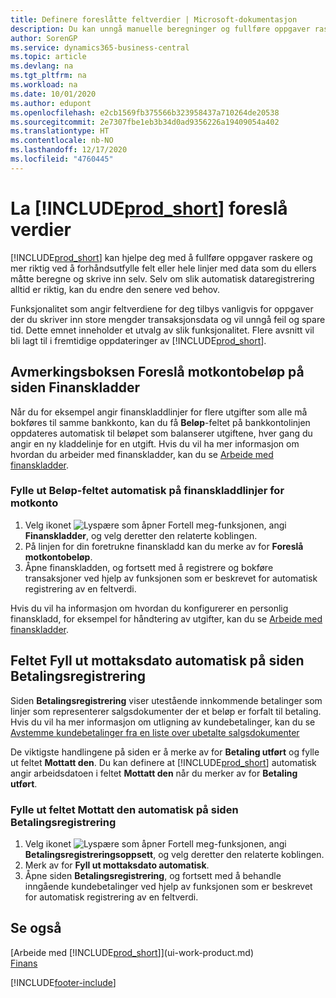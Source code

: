 ```yaml
---
title: Definere foreslåtte feltverdier | Microsoft-dokumentasjon
description: Du kan unngå manuelle beregninger og fullføre oppgaver raskt og nøyaktig ved å konfigurere automatisk dataregistrering slik at Business Central fyller ut utvalgte felt.
author: SorenGP
ms.service: dynamics365-business-central
ms.topic: article
ms.devlang: na
ms.tgt_pltfrm: na
ms.workload: na
ms.date: 10/01/2020
ms.author: edupont
ms.openlocfilehash: e2cb1569fb375566b323958437a710264de20538
ms.sourcegitcommit: 2e7307fbe1eb3b34d0ad9356226a19409054a402
ms.translationtype: HT
ms.contentlocale: nb-NO
ms.lasthandoff: 12/17/2020
ms.locfileid: "4760445"
---
```

# <a name="letting-prod_short-suggest-values"></a>La [!INCLUDE[prod_short](includes/prod_short.md)] foreslå verdier
[!INCLUDE[prod_short](includes/prod_short.md)] kan hjelpe deg med å fullføre oppgaver raskere og mer riktig ved å forhåndsutfylle felt eller hele linjer med data som du ellers måtte beregne og skrive inn selv. Selv om slik automatisk dataregistrering alltid er riktig, kan du endre den senere ved behov.

Funksjonalitet som angir feltverdiene for deg tilbys vanligvis for oppgaver der du skriver inn store mengder transaksjonsdata og vil unngå feil og spare tid. Dette emnet inneholder et utvalg av slik funksjonalitet. Flere avsnitt vil bli lagt til i fremtidige oppdateringer av [!INCLUDE[prod_short](includes/prod_short.md)].

## <a name="the-suggest-balancing-amount-check-box-on-the-general-journal-batches-page"></a>Avmerkingsboksen **Foreslå motkontobeløp** på siden **Finanskladder**
Når du for eksempel angir finanskladdlinjer for flere utgifter som alle må bokføres til samme bankkonto, kan du få **Beløp**-feltet på bankkontolinjen oppdateres automatisk til beløpet som balanserer utgiftene, hver gang du angir en ny kladdelinje for en utgift. Hvis du vil ha mer informasjon om hvordan du arbeider med finanskladder, kan du se [Arbeide med finanskladder](ui-work-general-journals.md).

### <a name="to-have-the-amount-field-on-balancing-general-journal-lines-filled-automatically"></a>Fylle ut **Beløp**-feltet automatisk på finanskladdlinjer for motkonto
1. Velg ikonet ![Lyspære som åpner Fortell meg-funksjonen](media/ui-search/search_small.png "Fortell hva du vil gjøre"), angi **Finanskladder**, og velg deretter den relaterte koblingen.
2. På linjen for din foretrukne finanskladd kan du merke av for **Foreslå motkontobeløp**.
3. Åpne finanskladden, og fortsett med å registrere og bokføre transaksjoner ved hjelp av funksjonen som er beskrevet for automatisk registrering av en feltverdi.       

Hvis du vil ha informasjon om hvordan du konfigurerer en personlig finanskladd, for eksempel for håndtering av utgifter, kan du se [Arbeide med finanskladder](ui-work-general-journals.md).

## <a name="the-automatically-fill-date-received-field-on-the-payment-registration-page"></a>Feltet **Fyll ut mottaksdato automatisk** på siden **Betalingsregistrering**
Siden **Betalingsregistrering** viser utestående innkommende betalinger som linjer som representerer salgsdokumenter der et beløp er forfalt til betaling. Hvis du vil ha mer informasjon om utligning av kundebetalinger, kan du se [Avstemme kundebetalinger fra en liste over ubetalte salgsdokumenter](receivables-how-reconcile-customer-payments-list-unpaid-sales-documents.md)

De viktigste handlingene på siden er å merke av for **Betaling utført** og fylle ut feltet **Mottatt den**. Du kan definere at [!INCLUDE[prod_short](includes/prod_short.md)] automatisk angir arbeidsdatoen i feltet **Mottatt den** når du merker av for **Betaling utført**.

### <a name="to-have-the-date-received-field-on-the-payment-registration-page-filled-automatically"></a>Fylle ut feltet **Mottatt den** automatisk på siden **Betalingsregistrering**
1. Velg ikonet ![Lyspære som åpner Fortell meg-funksjonen](media/ui-search/search_small.png "Fortell hva du vil gjøre"), angi **Betalingsregistreringsoppsett**, og velg deretter den relaterte koblingen.
2. Merk av for **Fyll ut mottaksdato automatisk**.
3. Åpne siden **Betalingsregistrering**, og fortsett med å behandle inngående kundebetalinger ved hjelp av funksjonen som er beskrevet for automatisk registrering av en feltverdi.

## <a name="see-also"></a>Se også
[Arbeide med [!INCLUDE[prod_short](includes/prod_short.md)]](ui-work-product.md)  
[Finans](finance.md)


[!INCLUDE[footer-include](includes/footer-banner.md)]